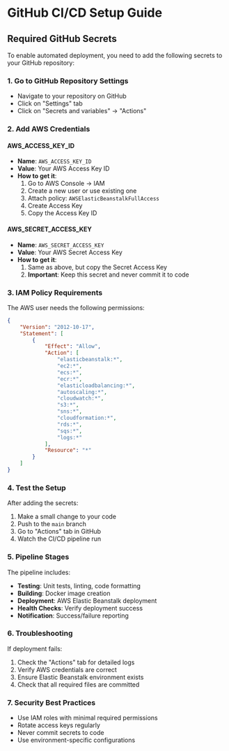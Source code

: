 # GitHub CI/CD Setup Guide

## Required GitHub Secrets

To enable automated deployment, you need to add the following secrets to your GitHub repository:

### 1. Go to GitHub Repository Settings
- Navigate to your repository on GitHub
- Click on "Settings" tab
- Click on "Secrets and variables" → "Actions"

### 2. Add AWS Credentials

#### AWS_ACCESS_KEY_ID
- **Name**: `AWS_ACCESS_KEY_ID`
- **Value**: Your AWS Access Key ID
- **How to get it**:
  1. Go to AWS Console → IAM
  2. Create a new user or use existing one
  3. Attach policy: `AWSElasticBeanstalkFullAccess`
  4. Create Access Key
  5. Copy the Access Key ID

#### AWS_SECRET_ACCESS_KEY
- **Name**: `AWS_SECRET_ACCESS_KEY`
- **Value**: Your AWS Secret Access Key
- **How to get it**:
  1. Same as above, but copy the Secret Access Key
  2. **Important**: Keep this secret and never commit it to code

### 3. IAM Policy Requirements

The AWS user needs the following permissions:
```json
{
    "Version": "2012-10-17",
    "Statement": [
        {
            "Effect": "Allow",
            "Action": [
                "elasticbeanstalk:*",
                "ec2:*",
                "ecs:*",
                "ecr:*",
                "elasticloadbalancing:*",
                "autoscaling:*",
                "cloudwatch:*",
                "s3:*",
                "sns:*",
                "cloudformation:*",
                "rds:*",
                "sqs:*",
                "logs:*"
            ],
            "Resource": "*"
        }
    ]
}
```

### 4. Test the Setup

After adding the secrets:
1. Make a small change to your code
2. Push to the `main` branch
3. Go to "Actions" tab in GitHub
4. Watch the CI/CD pipeline run

### 5. Pipeline Stages

The pipeline includes:
- **Testing**: Unit tests, linting, code formatting
- **Building**: Docker image creation
- **Deployment**: AWS Elastic Beanstalk deployment
- **Health Checks**: Verify deployment success
- **Notification**: Success/failure reporting

### 6. Troubleshooting

If deployment fails:
1. Check the "Actions" tab for detailed logs
2. Verify AWS credentials are correct
3. Ensure Elastic Beanstalk environment exists
4. Check that all required files are committed

### 7. Security Best Practices

- Use IAM roles with minimal required permissions
- Rotate access keys regularly
- Never commit secrets to code
- Use environment-specific configurations 